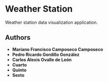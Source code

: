 # **Weather Station**

Weather station data visualization application.

## **Authors**

- **Mariano Francisco Camposeco Camposeco**
- **Pedro Ricardo Gordillo González**
- **Carlos Alexis Ovalle de León**
- **Cuarto**
- **Quinto**
- **Sexto**
